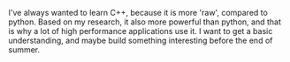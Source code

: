 I've always wanted to learn C++, because it is more 'raw', compared to python. Based on my research, it also more powerful than
python, and that is why a lot of high performance applications use it. I want to get a basic understanding, and maybe build something
interesting before the end of summer. 
